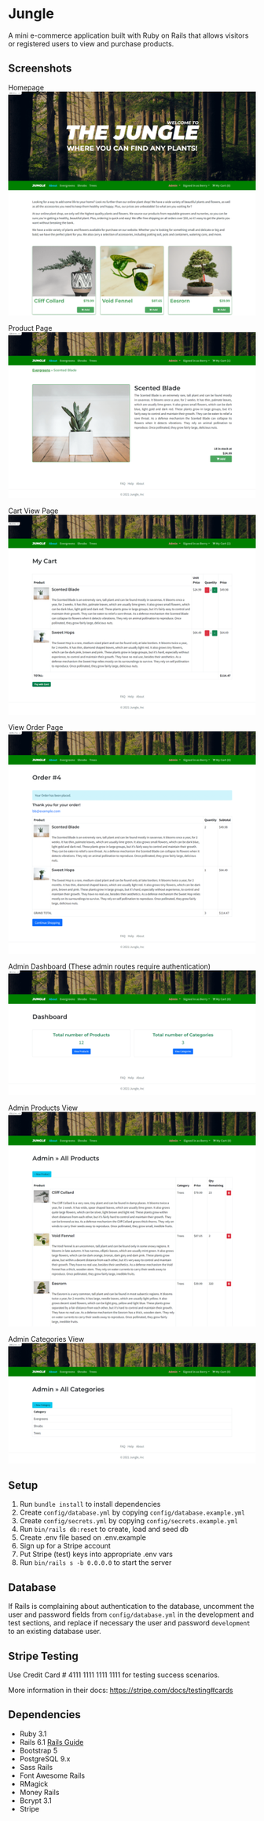 # Jungle

A mini e-commerce application built with Ruby on Rails that allows visitors or registered users to view and purchase products.

## Screenshots

Homepage
!["Homepage for a logged in user"](./docs/jungle-homepage.png)

Product Page
!["A Product view page"](./docs/jungle-product-page.png)

Cart View Page
!["The view cart page"](./docs/jungle-cart.png)

View Order Page
!["Order page after payment"](./docs/jungle-order-view-page.png)

Admin Dashboard (These admin routes require authentication)
!["Admin dashboard"](./docs/jungle-admin-dashboard.png)

Admin Products View
!["Admin edit products page"](./docs/jungle-admin-edit-products.png)

Admin Categories View
!["Admin add categories page"](./docs/jungle-admin-add-categories.png)

## Setup

1. Run `bundle install` to install dependencies
2. Create `config/database.yml` by copying `config/database.example.yml`
3. Create `config/secrets.yml` by copying `config/secrets.example.yml`
4. Run `bin/rails db:reset` to create, load and seed db
5. Create .env file based on .env.example
6. Sign up for a Stripe account
7. Put Stripe (test) keys into appropriate .env vars
8. Run `bin/rails s -b 0.0.0.0` to start the server

## Database

If Rails is complaining about authentication to the database, uncomment the user and password fields from `config/database.yml` in the development and test sections, and replace if necessary the user and password `development` to an existing database user.

## Stripe Testing

Use Credit Card # 4111 1111 1111 1111 for testing success scenarios.

More information in their docs: <https://stripe.com/docs/testing#cards>

## Dependencies

- Ruby 3.1
- Rails 6.1 [Rails Guide](http://guides.rubyonrails.org/v6.1/)
- Bootstrap 5
- PostgreSQL 9.x
- Sass Rails
- Font Awesome Rails
- RMagick
- Money Rails
- Bcrypt 3.1
- Stripe

